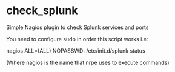 check_splunk
============

Simple Nagios plugin to check Splunk services and ports

You need to configure sudo in order this script works i.e:

nagios ALL=(ALL) NOPASSWD: /etc/init.d/splunk status


(Where nagios is the name that nrpe uses to execute commands)
